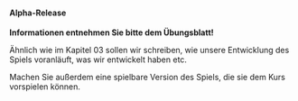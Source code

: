 #### Alpha-Release

__Informationen entnehmen Sie bitte dem Übungsblatt!__

Ähnlich wie im Kapitel 03 sollen wir schreiben, wie unsere Entwicklung des Spiels voranläuft, was wir entwickelt haben etc.

Machen Sie außerdem eine spielbare Version des Spiels, die sie dem Kurs vorspielen können.